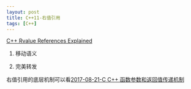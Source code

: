 ```yaml
---
layout: post
title: C++11-右值引用
tags: [C++]
---
```

[C++ Rvalue References Explained](http://thbecker.net/articles/rvalue_references/section_01.html)

1. 移动语义

2. 完美转发

右值引用的底层机制可以看[2017-08-21-C C++ 函数参数和返回值传递机制](/c5f1d652647e5720a2e74468696a5d7fd8f6ed00/content.html)